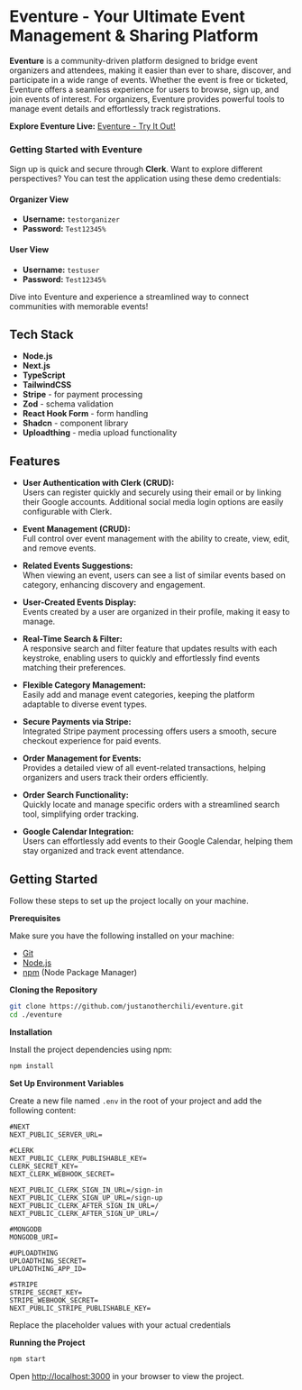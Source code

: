 # Eventure - Your Ultimate Event Management & Sharing Platform

**Eventure** is a community-driven platform designed to bridge event organizers and attendees, making it easier than ever to share, discover, and participate in a wide range of events. Whether the event is free or ticketed, Eventure offers a seamless experience for users to browse, sign up, and join events of interest. For organizers, Eventure provides powerful tools to manage event details and effortlessly track registrations.

**Explore Eventure Live:** [Eventure - Try It Out!](https://eventure-xi.vercel.app/)

### Getting Started with Eventure
Sign up is quick and secure through **Clerk**. Want to explore different perspectives? You can test the application using these demo credentials:

#### Organizer View
- **Username:** `testorganizer`
- **Password:** `Test12345%`

#### User View
- **Username:** `testuser`
- **Password:** `Test12345%`

Dive into Eventure and experience a streamlined way to connect communities with memorable events!

## Tech Stack

- **Node.js**
- **Next.js**
- **TypeScript**
- **TailwindCSS**
- **Stripe** - for payment processing
- **Zod** - schema validation
- **React Hook Form** - form handling
- **Shadcn** - component library
- **Uploadthing** - media upload functionality

## Features

- **User Authentication with Clerk (CRUD):**  
  Users can register quickly and securely using their email or by linking their Google accounts. Additional social media login options are easily configurable with Clerk.

- **Event Management (CRUD):**  
  Full control over event management with the ability to create, view, edit, and remove events.

- **Related Events Suggestions:**  
  When viewing an event, users can see a list of similar events based on category, enhancing discovery and engagement.

- **User-Created Events Display:**  
  Events created by a user are organized in their profile, making it easy to manage.

- **Real-Time Search & Filter:**  
  A responsive search and filter feature that updates results with each keystroke, enabling users to quickly and effortlessly find events matching their preferences.

- **Flexible Category Management:**  
  Easily add and manage event categories, keeping the platform adaptable to diverse event types.

- **Secure Payments via Stripe:**  
  Integrated Stripe payment processing offers users a smooth, secure checkout experience for paid events.

- **Order Management for Events:**  
  Provides a detailed view of all event-related transactions, helping organizers and users track their orders efficiently.

- **Order Search Functionality:**  
  Quickly locate and manage specific orders with a streamlined search tool, simplifying order tracking.

- **Google Calendar Integration:**  
  Users can effortlessly add events to their Google Calendar, helping them stay organized and track event attendance.

## Getting Started

Follow these steps to set up the project locally on your machine.

**Prerequisites**

Make sure you have the following installed on your machine:

- [Git](https://git-scm.com/)
- [Node.js](https://nodejs.org/en)
- [npm](https://www.npmjs.com/) (Node Package Manager)

**Cloning the Repository**

```bash
git clone https://github.com/justanotherchili/eventure.git
cd ./eventure
```

**Installation**

Install the project dependencies using npm:

```bash
npm install
```

**Set Up Environment Variables**

Create a new file named `.env` in the root of your project and add the following content:

```env
#NEXT
NEXT_PUBLIC_SERVER_URL=

#CLERK
NEXT_PUBLIC_CLERK_PUBLISHABLE_KEY=
CLERK_SECRET_KEY=
NEXT_CLERK_WEBHOOK_SECRET=

NEXT_PUBLIC_CLERK_SIGN_IN_URL=/sign-in
NEXT_PUBLIC_CLERK_SIGN_UP_URL=/sign-up
NEXT_PUBLIC_CLERK_AFTER_SIGN_IN_URL=/
NEXT_PUBLIC_CLERK_AFTER_SIGN_UP_URL=/

#MONGODB
MONGODB_URI=

#UPLOADTHING
UPLOADTHING_SECRET=
UPLOADTHING_APP_ID=

#STRIPE
STRIPE_SECRET_KEY=
STRIPE_WEBHOOK_SECRET=
NEXT_PUBLIC_STRIPE_PUBLISHABLE_KEY=
```

Replace the placeholder values with your actual credentials 

**Running the Project**

```bash
npm start
```

Open [http://localhost:3000](http://localhost:3000) in your browser to view the project.
